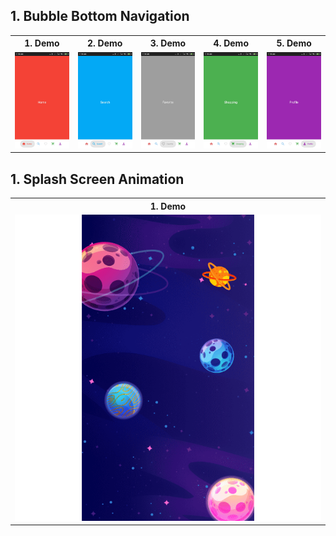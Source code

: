 ## 1. Bubble Bottom Navigation
<table style="width:100%">
  <tr>
    <th>1. Demo </th>
    <th>2. Demo</th> 
    <th>3. Demo</th> 
    <th>4. Demo</th> 
    <th>5. Demo</th> 
  </tr>
  <tr>
    <td><img src = "Bubble/1.jpg"/></td>
    <td><img src = "Bubble/2.jpg"/></td>
    <td><img src = "Bubble/3.jpg"/></td>
    <td><img src = "Bubble/4.jpg"/></td>
    <td><img src = "Bubble/5.jpg"/></td> 
    
  </tr>
</table>

## 1. Splash Screen Animation
<table style="width:100%">
  <tr>
    <th>1. Demo </th>
  </tr>
  <tr>
    <td><img src = "Splash/splash.gif"/></td>
    
  </tr>
</table>

